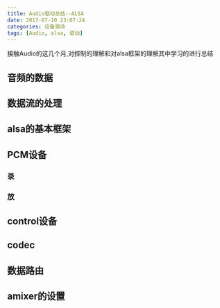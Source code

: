 ```yaml
---
title: Audio驱动总结--ALSA
date: 2017-07-10 23:07:24
categories: 设备驱动
tags: [Audio, alsa, 驱动]
---
```



接触Audio的这几个月,对控制的理解和对alsa框架的理解其中学习的进行总结

<!--more-->

## 音频的数据


## 数据流的处理


## alsa的基本框架


## PCM设备

### 录


### 放


## control设备


## codec


## 数据路由


## amixer的设置






